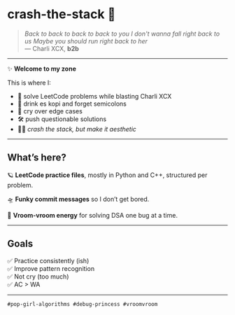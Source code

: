 # crash-the-stack 🚀

> *Back to back to back to back to you I don't wanna fall right back to us Maybe you should run right back to her*  
> — Charli XCX, **b2b**

---

✨ **Welcome to my zone**

This is where I:

- 🚩 solve LeetCode problems while blasting Charli XCX
- 🧃 drink es kopi and forget semicolons
- 🩷 cry over edge cases
- 🛠️ push questionable solutions
- 🧑‍💻 *crash the stack, but make it aesthetic*

---

## What’s here?

🪐 **LeetCode practice files**, mostly in Python and C++, structured per problem.

🛸 **Funky commit messages** so I don’t get bored.

🌸 **Vroom-vroom energy** for solving DSA one bug at a time.

---

## Goals
✅ Practice consistently (ish)  
✅ Improve pattern recognition  
✅ Not cry (too much)  
✅ AC > WA

---

`#pop-girl-algorithms #debug-princess #vroomvroom`